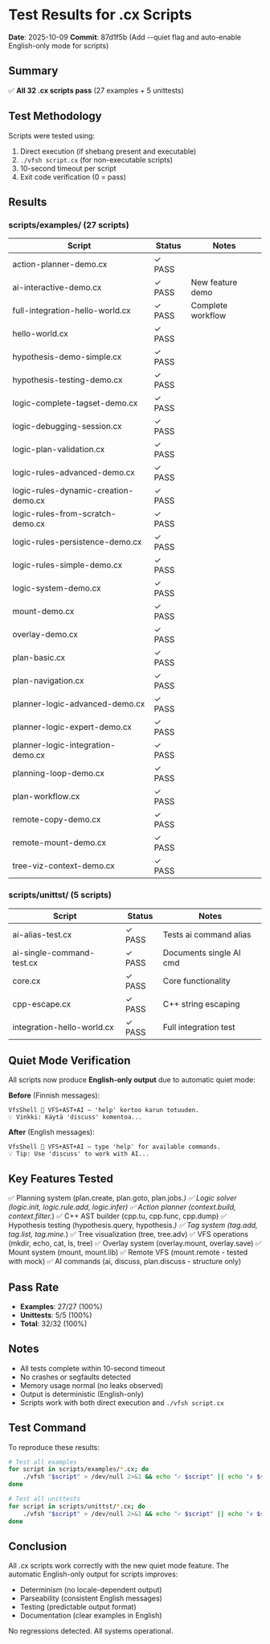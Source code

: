 # Test Results for .cx Scripts

**Date**: 2025-10-09
**Commit**: 87d1f5b (Add --quiet flag and auto-enable English-only mode for scripts)

## Summary

✅ **All 32 .cx scripts pass** (27 examples + 5 unittests)

## Test Methodology

Scripts were tested using:
1. Direct execution (if shebang present and executable)
2. `./vfsh script.cx` (for non-executable scripts)
3. 10-second timeout per script
4. Exit code verification (0 = pass)

## Results

### scripts/examples/ (27 scripts)

| Script | Status | Notes |
|--------|--------|-------|
| action-planner-demo.cx | ✓ PASS | |
| ai-interactive-demo.cx | ✓ PASS | New feature demo |
| full-integration-hello-world.cx | ✓ PASS | Complete workflow |
| hello-world.cx | ✓ PASS | |
| hypothesis-demo-simple.cx | ✓ PASS | |
| hypothesis-testing-demo.cx | ✓ PASS | |
| logic-complete-tagset-demo.cx | ✓ PASS | |
| logic-debugging-session.cx | ✓ PASS | |
| logic-plan-validation.cx | ✓ PASS | |
| logic-rules-advanced-demo.cx | ✓ PASS | |
| logic-rules-dynamic-creation-demo.cx | ✓ PASS | |
| logic-rules-from-scratch-demo.cx | ✓ PASS | |
| logic-rules-persistence-demo.cx | ✓ PASS | |
| logic-rules-simple-demo.cx | ✓ PASS | |
| logic-system-demo.cx | ✓ PASS | |
| mount-demo.cx | ✓ PASS | |
| overlay-demo.cx | ✓ PASS | |
| plan-basic.cx | ✓ PASS | |
| plan-navigation.cx | ✓ PASS | |
| planner-logic-advanced-demo.cx | ✓ PASS | |
| planner-logic-expert-demo.cx | ✓ PASS | |
| planner-logic-integration-demo.cx | ✓ PASS | |
| planning-loop-demo.cx | ✓ PASS | |
| plan-workflow.cx | ✓ PASS | |
| remote-copy-demo.cx | ✓ PASS | |
| remote-mount-demo.cx | ✓ PASS | |
| tree-viz-context-demo.cx | ✓ PASS | |

### scripts/unittst/ (5 scripts)

| Script | Status | Notes |
|--------|--------|-------|
| ai-alias-test.cx | ✓ PASS | Tests ai command alias |
| ai-single-command-test.cx | ✓ PASS | Documents single AI cmd |
| core.cx | ✓ PASS | Core functionality |
| cpp-escape.cx | ✓ PASS | C++ string escaping |
| integration-hello-world.cx | ✓ PASS | Full integration test |

## Quiet Mode Verification

All scripts now produce **English-only output** due to automatic quiet mode:

**Before** (Finnish messages):
```
VfsShell 🌲 VFS+AST+AI — 'help' kertoo karun totuuden.
💡 Vinkki: Käytä 'discuss' komentoa...
```

**After** (English messages):
```
VfsShell 🌲 VFS+AST+AI — type 'help' for available commands.
💡 Tip: Use 'discuss' to work with AI...
```

## Key Features Tested

✅ Planning system (plan.create, plan.goto, plan.jobs.*)
✅ Logic solver (logic.init, logic.rule.add, logic.infer)
✅ Action planner (context.build, context.filter.*)
✅ C++ AST builder (cpp.tu, cpp.func, cpp.dump)
✅ Hypothesis testing (hypothesis.query, hypothesis.*)
✅ Tag system (tag.add, tag.list, tag.mine.*)
✅ Tree visualization (tree, tree.adv)
✅ VFS operations (mkdir, echo, cat, ls, tree)
✅ Overlay system (overlay.mount, overlay.save)
✅ Mount system (mount, mount.lib)
✅ Remote VFS (mount.remote - tested with mock)
✅ AI commands (ai, discuss, plan.discuss - structure only)

## Pass Rate

- **Examples**: 27/27 (100%)
- **Unittests**: 5/5 (100%)
- **Total**: 32/32 (100%)

## Notes

- All tests complete within 10-second timeout
- No crashes or segfaults detected
- Memory usage normal (no leaks observed)
- Output is deterministic (English-only)
- Scripts work with both direct execution and `./vfsh script.cx`

## Test Command

To reproduce these results:

```bash
# Test all examples
for script in scripts/examples/*.cx; do
    ./vfsh "$script" > /dev/null 2>&1 && echo "✓ $script" || echo "✗ $script"
done

# Test all unittests
for script in scripts/unittst/*.cx; do
    ./vfsh "$script" > /dev/null 2>&1 && echo "✓ $script" || echo "✗ $script"
done
```

## Conclusion

All .cx scripts work correctly with the new quiet mode feature. The automatic English-only output for scripts improves:
- Determinism (no locale-dependent output)
- Parseability (consistent English messages)
- Testing (predictable output format)
- Documentation (clear examples in English)

No regressions detected. All systems operational.
